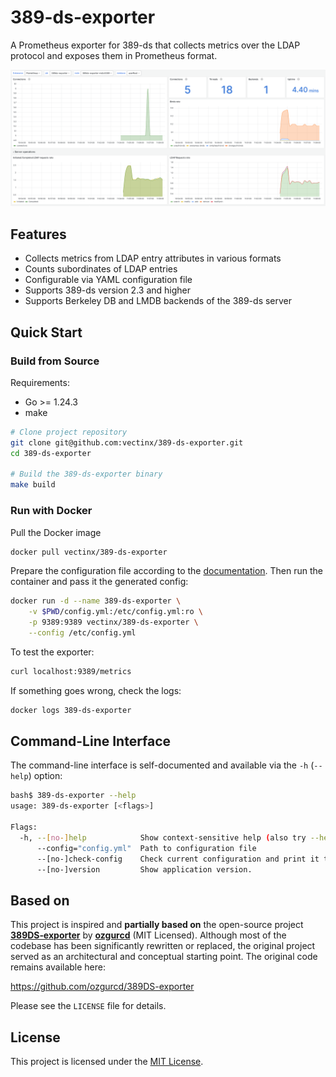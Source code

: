 # 389-ds-exporter

A Prometheus exporter for 389-ds that collects metrics over the LDAP protocol and exposes them in Prometheus format.

![Dashboard](./.res/dashboard.png)

## Features
- Collects metrics from LDAP entry attributes in various formats
- Counts subordinates of LDAP entries
- Configurable via YAML configuration file
- Supports 389-ds version 2.3 and higher
- Supports Berkeley DB and LMDB backends of the 389-ds server

## Quick Start

### Build from Source

Requirements:

- Go >= 1.24.3
- make

```bash
# Clone project repository
git clone git@github.com:vectinx/389-ds-exporter.git
cd 389-ds-exporter

# Build the 389-ds-exporter binary
make build
```

### Run with Docker

Pull the Docker image
```bash
docker pull vectinx/389-ds-exporter
```

Prepare the configuration file according to the [documentation](docs/config.md). Then run the container and pass it the generated config:
```bash
docker run -d --name 389-ds-exporter \
    -v $PWD/config.yml:/etc/config.yml:ro \
    -p 9389:9389 vectinx/389-ds-exporter \
    --config /etc/config.yml
```

To test the exporter:
```bash
curl localhost:9389/metrics
```

If something goes wrong, check the logs:
```bash
docker logs 389-ds-exporter
```


## Command-Line Interface

The command-line interface is self-documented and available via the `-h` (`--help`) option:
```bash
bash$ 389-ds-exporter --help
usage: 389-ds-exporter [<flags>]

Flags:
  -h, --[no-]help            Show context-sensitive help (also try --help-long and --help-man).
      --config="config.yml"  Path to configuration file
      --[no-]check-config    Check current configuration and print it to stdout
      --[no-]version         Show application version.
```

##  Based on

This project is inspired and **partially based on** the open-source project **[389DS‑exporter](https://github.com/ozgurcd/389DS-exporter)** by **[ozgurcd](https://github.com/ozgurcd)** (MIT Licensed). Although most of the codebase has been significantly rewritten or replaced, the original project served as an architectural and conceptual starting point. The original code remains available here:

https://github.com/ozgurcd/389DS-exporter

Please see the `LICENSE` file for details.

##  License

This project is licensed under the [MIT License](./LICENSE).